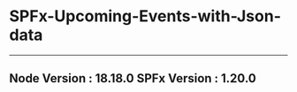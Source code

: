 # SPFx-Upcoming-Events-with-Json-data


-----------------------------------------------------
Node Version : 18.18.0
SPFx Version : 1.20.0
------------------------------------------------------
